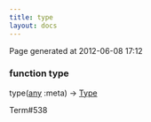 ```yaml
---
title: type
layout: docs
---
```


<div class="bottom_right_note">Page generated at 2012-06-08 17:12</div>
<h3><span class="minor">function</span> type</h3>

type(<a href="/docs/any.html">any</a> :meta) -> <a href="/docs/Type.html">Type</a>
<p></p>

<p><span class="extra_minor">Term#538</span></p>
